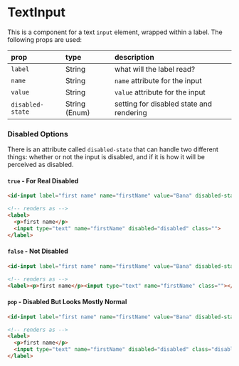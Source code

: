 # TextInput

This is a component for a text `input` element, wrapped within a label. The following props are used:

| prop | type | description |
| :--- | :--- | :--- |
| `label` | String | what will the label read?|
| `name` | String | `name` attribute for the input|
| `value` | String | `value` attribute for the input|
| `disabled-state` | String (Enum) | setting for disabled state and rendering |

### Disabled Options

There is an attribute called `disabled-state` that can handle two different things: whether or not the input is disabled, and if it is how it will be perceived as disabled.

#### `true` - For Real Disabled

``` html
<id-input label="first name" name="firstName" value="Bana" disabled-state="true"></id-input>

<!-- renders as -->
<label>
  <p>first name</p>
  <input type="text" name="firstName" disabled="disabled" class="">
</label>
```

#### `false` - Not Disabled

``` html
<id-input label="first name" name="firstName" value="Bana" disabled-state="false"></id-input>

<!-- renders as -->
<label><p>first name</p><input type="text" name="firstName" class=""></label>
```

#### `pop` - Disabled But Looks Mostly Normal

``` html
<id-input label="first name" name="firstName" value="Bana" disabled-state="pop"></id-input>

<!-- renders as -->
<label>
  <p>first name</p>
  <input type="text" name="firstName" disabled="disabled" class="disabled-but-bright">
</label>
```
